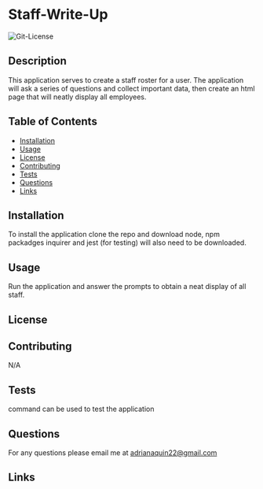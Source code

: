 # Staff-Write-Up

<img alt= "Git-License" src="https://img.shields.io/badge/license-Apache License 2.0-green">


## Description 

This application serves to create a staff roster for a user. The application will ask a series of questions and collect important data, then create an 
html page that will neatly display all employees. 


## Table of Contents
* [Installation](#installation)
* [Usage](#usage)
* [License](#license)
* [Contributing](#contributing)
* [Tests](#tests)
* [Questions](#questions)
* [Links](#links)

## Installation 

To install the application clone the repo and download node, npm packadges inquirer and jest (for testing) will also need to be downloaded. 


## Usage 

Run the application and answer the prompts to obtain a neat display of all staff. 

## License 



## Contributing 

N/A 

## Tests

<npx jest> command can be used to test the application 

## Questions

For any questions please email me at adrianaquin22@gmail.com

## Links 

